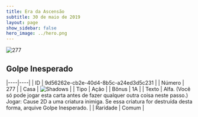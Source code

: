 ```yaml
---
title: Era da Ascensão
subtitle: 30 de maio de 2019
layout: page
show_sidebar: false
hero_image: ../hero.png
---
```


![277](https://cdn.keyforgegame.com/media/card_front/pt/435_277_MPJCG48GR44X_pt.png)

## Golpe Inesperado

|----|----|
| ID | 9d56262e-cb2e-40d4-8b5c-a24ed3d5c231 |
| Número | 277 |
| Casa | ![Shadows](https://archonarcana.com/images/thumb/e/ee/Shadows.png/22px-Shadows.png "Sombras") |
| Tipo | Ação |
| Bônus | 1A |
| Texto | Alfa. (Você só pode jogar esta carta  antes de fazer qualquer outra coisa  neste passo.) Jogar: Cause 2D a uma criatura inimiga. Se essa criatura for destruída desta forma, arquive Golpe Inesperado. |
| Raridade | Comum |
